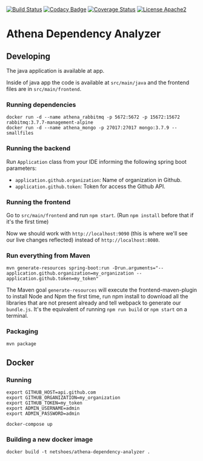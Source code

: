 [![Build Status](https://travis-ci.org/netshoes/athena-dependency-analyzer.svg?branch=master)](https://travis-ci.org/netshoes/athena-dependency-analyzer)
[![Codacy Badge](https://api.codacy.com/project/badge/Grade/38c2df0304454308aa927ab5353e612d)](https://app.codacy.com/app/ignacio83/athena-dependency-analyzer?utm_source=github.com&utm_medium=referral&utm_content=netshoes/athena-dependency-analyzer&utm_campaign=Badge_Grade_Dashboard)
[![Coverage Status](https://coveralls.io/repos/github/netshoes/athena-dependency-analyzer/badge.svg?branch=master)](https://coveralls.io/github/netshoes/athena-dependency-analyzer?branch=master)
[![License Apache2](https://img.shields.io/hexpm/l/plug.svg)](http://www.apache.org/licenses/LICENSE-2.0)

# Athena Dependency Analyzer

## Developing
The java application is available at app.

Inside of java app the code is available at `src/main/java` and the frontend files are in 
`src/main/frontend`.

### Running dependencies

    docker run -d --name athena_rabbitmq -p 5672:5672 -p 15672:15672 rabbitmq:3.7.7-management-alpine
    docker run -d --name athena_mongo -p 27017:27017 mongo:3.7.9 --smallfiles

### Running the backend
Run `Application` class from your IDE informing the following spring boot parameters: 
- `application.github.organization`: Name of organization in Github.
- `application.github.token`: Token for access the Github API.

### Running the frontend
Go to `src/main/frontend` and run `npm start`. (Run `npm install` before that if it's the first time)

Now we should work with `http://localhost:9090` (this is where we'll see our live changes reflected)
 instead of `http://localhost:8080`.
 
### Run everything from Maven

    mvn generate-resources spring-boot:run -Drun.arguments="--application.github.organization=my_organization --application.github.token=my_token"

The Maven goal `generate-resources` will execute the frontend-maven-plugin to install Node
and Npm the first time, run npm install to download all the libraries that are not 
present already and tell webpack to generate our `bundle.js`. It's the equivalent of running `npm run build` or `npm start` on a terminal.

### Packaging

    mvn package

## Docker

### Running
    export GITHUB_HOST=api.github.com
    export GITHUB_ORGANIZATION=my_organization
    export GITHUB_TOKEN=my_token
    export ADMIN_USERNAME=admin
    export ADMIN_PASSWORD=admin
    
    docker-compose up 

### Building a new docker image

    docker build -t netshoes/athena-dependency-analyzer .